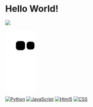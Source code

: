 # Hello World!

  <div align="left">
  <a href="https://github.com/Yur3e">
  <img height="130em" src="https://github-readme-stats.vercel.app/api?username=Yur3e&show_icons=true&theme=dracula&include_all_commits=true&count_private=true"/>
    </div>
  
  ![Snake animation](https://github.com/Yur3e/Yur3e/blob/output/github-contribution-grid-snake.svg)

[![Python](https://img.shields.io/badge/Python-3776AB?style=for-the-badge&logo=python&logoColor=white)](https://www.linkedin.com/in/yure-fernandes/)
[![JavaScript](https://img.shields.io/badge/JavaScript-F7DF1E?style=for-the-badge&logo=javascript&logoColor=black)](https://www.linkedin.com/in/yure-fernandes/)
[![Html5](https://img.shields.io/badge/HTML5-E34F26?style=for-the-badge&logo=html5&logoColor=white)](https://www.linkedin.com/in/yure-fernandes/)
[![CSS](https://img.shields.io/badge/CSS-239120?&style=for-the-badge&logo=css3&logoColor=white)](https://www.linkedin.com/in/yure-fernandes/)
